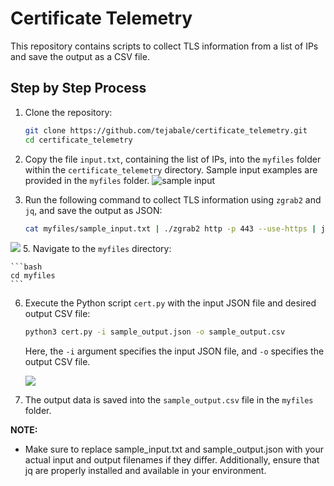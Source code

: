 # Certificate Telemetry

This repository contains scripts to collect TLS information from a list of IPs and save the output as a CSV file.

## Step by Step Process

1. Clone the repository:

    ```bash
    git clone https://github.com/tejabale/certificate_telemetry.git
    cd certificate_telemetry
    ```

2. Copy the file `input.txt`, containing the list of IPs, into the `myfiles` folder within the `certificate_telemetry` directory. Sample input examples are provided in the `myfiles` folder.
    ![sample input](screenshots/Screenshot1.jpg)

4. Run the following command to collect TLS information using `zgrab2` and `jq`, and save the output as JSON:

    ```bash
    cat myfiles/sample_input.txt | ./zgrab2 http -p 443 --use-https | jq -c  'select(.data.http.result.response.request.tls_log != null) | {ip: .ip, tls_log: .data.http.result.response.request.tls_log}' > myfiles/sample_output.json
    ```
![](screenshots/Screenshot2.jpg)
5. Navigate to the `myfiles` directory:

    ```bash
    cd myfiles
    ```

6. Execute the Python script `cert.py` with the input JSON file and desired output CSV file:

    ```bash
    python3 cert.py -i sample_output.json -o sample_output.csv
    ```

    Here, the `-i` argument specifies the input JSON file, and `-o` specifies the output CSV file.
   
    ![](screenshots/Screenshot3.jpg)
8. The output data is saved into the `sample_output.csv` file in the `myfiles` folder.

**NOTE:** 
- Make sure to replace sample_input.txt and sample_output.json with your actual input and output filenames if they differ. Additionally, ensure that jq are properly installed and available in your environment.
